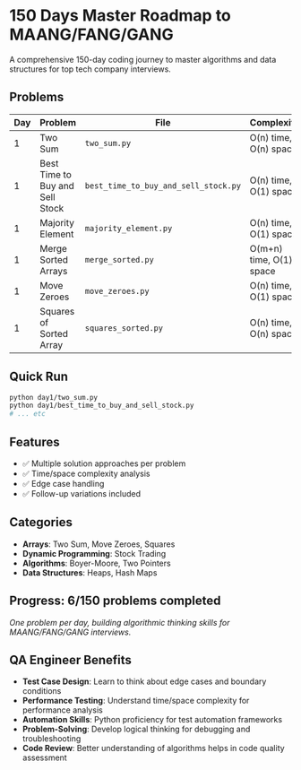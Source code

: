 # 150 Days Master Roadmap to MAANG/FANG/GANG

A comprehensive 150-day coding journey to master algorithms and data structures for top tech company interviews.

## Problems

| Day | Problem | File | Complexity |
|-----|---------|------|------------|
| 1 | Two Sum | `two_sum.py` | O(n) time, O(n) space |
| 1 | Best Time to Buy and Sell Stock | `best_time_to_buy_and_sell_stock.py` | O(n) time, O(1) space |
| 1 | Majority Element | `majority_element.py` | O(n) time, O(1) space |
| 1 | Merge Sorted Arrays | `merge_sorted.py` | O(m+n) time, O(1) space |
| 1 | Move Zeroes | `move_zeroes.py` | O(n) time, O(1) space |
| 1 | Squares of Sorted Array | `squares_sorted.py` | O(n) time, O(n) space |

## Quick Run

```bash
python day1/two_sum.py
python day1/best_time_to_buy_and_sell_stock.py
# ... etc
```

## Features

- ✅ Multiple solution approaches per problem
- ✅ Time/space complexity analysis
- ✅ Edge case handling
- ✅ Follow-up variations included

## Categories

- **Arrays**: Two Sum, Move Zeroes, Squares
- **Dynamic Programming**: Stock Trading
- **Algorithms**: Boyer-Moore, Two Pointers
- **Data Structures**: Heaps, Hash Maps

## Progress: 6/150 problems completed

*One problem per day, building algorithmic thinking skills for MAANG/FANG/GANG interviews.*

## QA Engineer Benefits

- **Test Case Design**: Learn to think about edge cases and boundary conditions
- **Performance Testing**: Understand time/space complexity for performance analysis
- **Automation Skills**: Python proficiency for test automation frameworks
- **Problem-Solving**: Develop logical thinking for debugging and troubleshooting
- **Code Review**: Better understanding of algorithms helps in code quality assessment